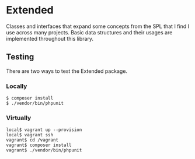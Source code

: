 # Extended

Classes and interfaces that expand some concepts from the SPL that I find I
use across many projects. Basic data structures and their usages are implemented
throughout this library.

## Testing

There are two ways to test the Extended package.

### Locally

    $ composer install
    $ ./vendor/bin/phpunit

### Virtually

    local$ vagrant up --provision
    local$ vagrant ssh
    vagrant$ cd /vagrant
    vagrant$ composer install
    vagrant$ ./vendor/bin/phpunit
